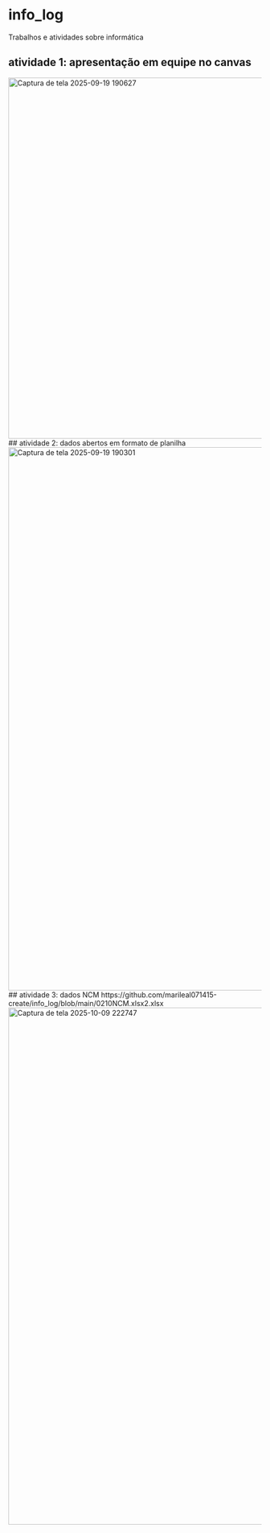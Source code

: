 # info_log
Trabalhos e atividades sobre informática
## atividade 1: apresentação em equipe no canvas
<img width="1196" height="717" alt="Captura de tela 2025-09-19 190627" src="https://github.com/user-attachments/assets/dbbe17cc-eebd-4297-9ecc-88f4547859b8" />
## atividade 2: dados abertos em formato de planilha
<img width="1919" height="1079" alt="Captura de tela 2025-09-19 190301" src="https://github.com/user-attachments/assets/9e8411e3-61e2-41da-86b7-0fc577e206d5" />
## atividade 3: dados NCM
https://github.com/marileal071415-create/info_log/blob/main/0210NCM.xlsx2.xlsx
<img width="1919" height="1027" alt="Captura de tela 2025-10-09 222747" src="https://github.com/user-attachments/assets/f96ebb39-00ea-4e05-8207-f3da7a2eb2de" />
